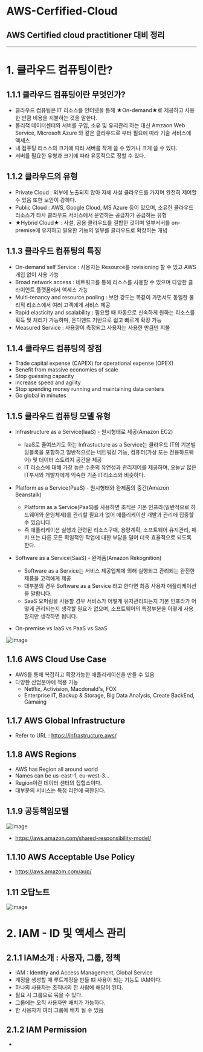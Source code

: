 # AWS-Cerfified-Cloud
## AWS Certified cloud practitioner 대비 정리


---

# 1. 클라우드 컴퓨팅이란?

## 1.1.1 클라우드 컴퓨팅이란 무엇인가?
  * 클라우드 컴퓨팅은 IT 리소스를 인터넷을 통해 ★On-demand★로 제공하고 사용한 만큼 비용을 지불하는 것을 말한다.
  * 물리적 데이터센터와 서버를 구입, 소유 및 유지관리 하는 대신 Amzaon Web Service, Microsoft Azure 와 같은 클라우드로 부터 필요에 따라 기술 서비스에 엑세스
  * 내 컴퓨팅 리소스의 크기에 따라 서버를 작게 쓸 수 있거나 크게 쓸 수 있다.
  * 서버를 필요한 유형과 크기에 따라 유동적으로 정할 수 있다.
  
## 1.1.2 클라우드의 유형
  * Private Cloud : 외부에 노출되지 않아 자체 사설 클라우드를 가지며 완전히 제어할 수 있음 또한 보안이 강하다.
  * Public Cloud : AWS, Google Cloud, MS Azure 등이 있으며, 소유한 클라우드 리소스가 타사 클라우드 서비스에서 운영하는 공급자가 공급하는 유형
  * ★Hybrid Cloud★ : 사설, 공용 클라우드를 결합한 것이며 일부서버를 on-premise에 유지하고 필요한 기능의 일부를 클라우드로 확장하는 개념
  
  
## 1.1.3 클라우드 컴퓨팅의 특징
  * On-demand self Service : 사용자는 Resource를 rovisioning 할 수 있고 AWS 개입 없이 사용 가능
  * Broad network access : 네트워크를 통해 리소스를 사용할 수 있으며 다양한 클라이언트 플랫폼에서 액세스 가능
  * Multi-tenancy and resource pooling : 보안 강도는 똑같이 가면서도 동일한 물리적 리소스에서 여러 고객에게 서비스 제공
  * Rapid elasticity and scalability : 필요할 때 자동으로 신속하게 원하는 리소스를 획득 및 처리가 가능하며, 온디맨드 기반으로 쉽고 빠르게 확장 가능
  * Measured Service : 사용량이 측정되고 사용자는 사용한 만큼만 지불

## 1.1.4 클라우드 컴퓨팅의 장점
 * Trade capital expense (CAPEX) for operational expense (OPEX)
 * Benefit from massive economies of scale
 * Stop guessing capacity
 * increase speed and agility
 * Stop spending money running and maintaining data centers
 * Go global in minutes

## 1.1.5 클라우드 컴퓨팅 모델 유형
 * Infrastructure as a Service(IaaS) - 원시형태로 제공(Amazon EC2)
  
   - IaaS로 줄여쓰기도 하는 Infrastucture as a Service는 클라우드 IT의 기본빌딩블록을 포함하고 일반적으로는 네트워킹 기능, 컴퓨터(가상 또는 전용하드웨어) 및 데이터 스토리지 공간을 제공
   - IT 리소스에 대해 가장 높은 수준의 유연성과 관리제어를 제공하며, 오늘날 많은 IT부서와 개발자에게 익숙한 기존 IT리소스와 비슷하다.
 
 * Platform as a Service(PaaS) - 원시형태와 완제품의 중간(Amazon Beanstalk)
 
   - Platform as a Service(PaaS)를 사용하면 조직은 기본 인프라(일반적으로 하드웨어와 운영체제)를 관리할 필요가 없어 애플리케이션 개발과 관리에 집중할 수 있습니다.
   - 즉 애플리케이션 실행과 관련된 리소스구매, 용량계획, 소프트웨어 유지관리, 패치 또는 다른 모든 획일적인 작업에 대한 부담을 덜어 더욱 효율적으로 되도록 한다.
 
 * Software as a Service(SaaS) - 완제품(Amazon Rekognition)
 
   - Software as a Service는 서비스 제공업체에 의해 실행되고 관리되는 완전한 제품을 고객에게 제공
   - 대부분의 경우 Software as a Service 라고 한다면 최종 사용자 애플리케이션을 말합니다.
   - SaaS 오퍼링을 사용할 경우 서비스가 어떻게 유지관리되는지 기본 인프라가 어떻게 관리되는지 생각할 필요가 없으며, 소프트웨어의 특정부분을 어떻게 사용할지만 생각하면 됩니다.
   
 * On-premise vs IaaS vs PaaS vs SaaS
 
 ![image](https://user-images.githubusercontent.com/44853842/178099773-d4249efe-f9af-402f-bb34-c34a156dcfc0.png)


## 1.1.6 AWS Cloud Use Case

 * AWS를 통해 복잡하고 확장가능한 애플리케이션을 만들 수 있음
 * 다양한 산업분야에 적용 가능
   * Netflix, Activision, Macdonald's, FOX
   * Enterprise IT, Backup & Storage, Big Data Analysis, Create BackEnd, Gamaing

## 1.1.7 AWS Global Infrastructure
 * Refer to URL : https://infrastructure.aws/

## 1.1.8 AWS Regions

 * AWS has Region all around world
 * Names can be us-east-1, eu-west-3...
 * Region이란 데이터 센터의 집합소이다.
 * 대부분의 서비스는 특정 리전에 국한된다.

## 1.1.9 공동책임모델
 
 ![image](https://user-images.githubusercontent.com/44853842/178101885-8e9552aa-74f8-40c4-9eb4-00e2736cb157.png)

 * https://aws.amazon.com/shared-responsibility-model/

## 1.1.10 AWS Acceptable Use Policy
 
 * https://aws.amazom.com/aup/
  
  
## 1.11 오답노트

![image](https://user-images.githubusercontent.com/44853842/178102536-c9d29e2c-c60c-4886-82f8-df1f89ebbfa8.png)



# 2. IAM - ID 및 액세스 관리

## 2.1.1 IAM소개 : 사용자, 그룹, 정책
  
  * IAM : Identity and Access Management, Global Service
  * 계정을 생성할 때 루트계정을 만들 떄 사용이 되는 기능도 IAM이다.
  * 하나의 사용자는 조직내의 한 사람에 해당이 된다.
  * 필요 시 그룹으로 묶을 수 있다.
  * 그룹에는 오직 사용자만 배치가 가능하다.
  * 한 사용자가 여러 그룹에 배치 될 수 있음
  
## 2.1.2 IAM Permission

  * 
  
  




